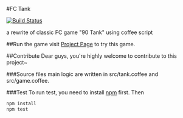 #FC Tank

[![Build Status](https://travis-ci.org/bencao/fc_tank.png?branch=master)](https://travis-ci.org/bencao/fc_tank)

a rewrite of classic FC game "90 Tank" using coffee script

##Run the game
visit [Project Page](http://blog.bencao.it/fc_tank/) to try this game.

##Contribute
Dear guys, you're highly welcome to contribute to this project~

###Source files
main logic are written in src/tank.coffee and src/game.coffee.

###Test
To run test, you need to install [npm](https://npmjs.org/) first. Then
```bash
npm install
npm test
```



